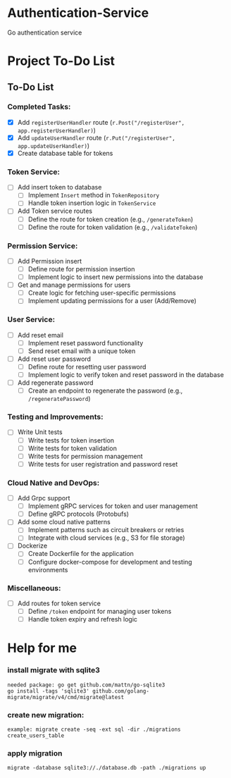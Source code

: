 # Authentication-Service
Go authentication service
# Project To-Do List

## To-Do List

### Completed Tasks:
- [x] Add `registerUserHandler` route (`r.Post("/registerUser", app.registerUserHandler)`)
- [x] Add `updateUserHandler` route (`r.Put("/registerUser", app.updateUserHandler)`)
- [x] Create database table for tokens 
### Token Service:
- [ ] Add insert token to database
    - [ ] Implement `Insert` method in `TokenRepository`
    - [ ] Handle token insertion logic in `TokenService`

- [ ] Add Token service routes
    - [ ] Define the route for token creation (e.g., `/generateToken`)
    - [ ] Define the route for token validation (e.g., `/validateToken`)

### Permission Service:
- [ ] Add Permission insert
    - [ ] Define route for permission insertion
    - [ ] Implement logic to insert new permissions into the database

- [ ] Get and manage permissions for users
    - [ ] Create logic for fetching user-specific permissions
    - [ ] Implement updating permissions for a user (Add/Remove)

### User Service:
- [ ] Add reset email
    - [ ] Implement reset password functionality
    - [ ] Send reset email with a unique token

- [ ] Add reset user password
    - [ ] Define route for resetting user password
    - [ ] Implement logic to verify token and reset password in the database

- [ ] Add regenerate password
    - [ ] Create an endpoint to regenerate the password (e.g., `/regeneratePassword`)

### Testing and Improvements:
- [ ] Write Unit tests
    - [ ] Write tests for token insertion
    - [ ] Write tests for token validation
    - [ ] Write tests for permission management
    - [ ] Write tests for user registration and password reset

### Cloud Native and DevOps:
- [ ] Add Grpc support
    - [ ] Implement gRPC services for token and user management
    - [ ] Define gRPC protocols (Protobufs)

- [ ] Add some cloud native patterns
    - [ ] Implement patterns such as circuit breakers or retries
    - [ ] Integrate with cloud services (e.g., S3 for file storage)

- [ ] Dockerize
    - [ ] Create Dockerfile for the application
    - [ ] Configure docker-compose for development and testing environments

### Miscellaneous:
- [ ] Add routes for token service
    - [ ] Define `/token` endpoint for managing user tokens
    - [ ] Handle token expiry and refresh logic

# Help for me
### install migrate with sqlite3
    needed package: go get github.com/mattn/go-sqlite3
    go install -tags 'sqlite3' github.com/golang-migrate/migrate/v4/cmd/migrate@latest
### create new migration:
    example: migrate create -seq -ext sql -dir ./migrations create_users_table
### apply migration
    migrate -database sqlite3://./database.db -path ./migrations up

